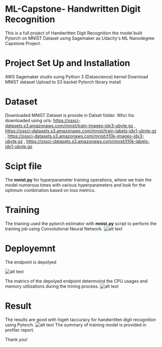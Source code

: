 # ML-Capstone- Handwritten Digit Recognition

This is a full project of Handwritten Digit Recognition the model built Pytorch on MNIST Dataset using Sagemaker as Udacity's ML Nanodegree Capstone Project.

# Project Set Up and Installation
AWS Sagemaker studio suing Python 3 (Datascience) kernel
Download MNIST dataset 
Upload to S3 backet
Pytorch library install

# Dataset
Downloaded MNIST Dataset is provide in Datset folder. Whci his downloaded using urls:
https://ossci-datasets.s3.amazonaws.com/mnist/train-images-idx3-ubyte.gz ,
https://ossci-datasets.s3.amazonaws.com/mnist/train-labels-idx1-ubyte.gz ,
https://ossci-datasets.s3.amazonaws.com/mnist/t10k-images-idx3-ubyte.gz ,
https://ossci-datasets.s3.amazonaws.com/mnist/t10k-labels-idx1-ubyte.gz

# Scipt file
The **mnist.py** for hyperparameter training operations, where we train the model numerous times with various hyperparameters and look for the optimum combination based on loss metrics.
# Training 
The trianing used the pytorch estimator with **mnist.py** script to perform the training job using Convolutional Neural Network. 
![alt text](https://github.com/LittleAlchemy/ML-Capstone/raw/main/Handwritten%20digit%20recognition%20snapshots/endpoint.png?raw=true)
# Deployemnt
The endpoint is depolyed 

![alt text](https://github.com/LittleAlchemy/ML-Capstone/raw/main/Handwritten%20digit%20recognition%20snapshots/endpoint.png?raw=true)

The matrics of the depolyed endpiont determoind the CPU usages and memory utilizations during the trining process.
![alt text](https://github.com/LittleAlchemy/ML-Capstone/raw/main/Handwritten%20digit%20recognition%20snapshots/endpoint%20monitor.png?raw=true)
# Result
The results are good with higeh taccuracy for handwritten digit recognition using Pytorch. 
![alt text](https://github.com/LittleAlchemy/ML-Capstone/raw/main/Handwritten%20digit%20recognition%20snapshots/20-%20accuracy%2097.png?raw=true)
The summary of training model is provided in profiler report. 

Thank you!
